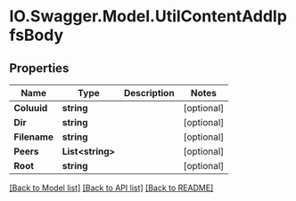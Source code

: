 # IO.Swagger.Model.UtilContentAddIpfsBody
## Properties

Name | Type | Description | Notes
------------ | ------------- | ------------- | -------------
**Coluuid** | **string** |  | [optional] 
**Dir** | **string** |  | [optional] 
**Filename** | **string** |  | [optional] 
**Peers** | **List&lt;string&gt;** |  | [optional] 
**Root** | **string** |  | [optional] 

[[Back to Model list]](../README.md#documentation-for-models) [[Back to API list]](../README.md#documentation-for-api-endpoints) [[Back to README]](../README.md)

